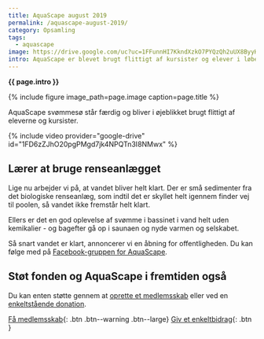```yaml
---
title: AquaScape august 2019
permalink: /aquascape-august-2019/
category: Opsamling
tags:
  - aquascape
image: https://drive.google.com/uc?uc=1FFunnHI7KkndXzkO7PYQzQh2uUX8ByyH
intro: AquaScape er blevet brugt flittigt af kursister og elever i løbet af sommeren. Vi venter stadig lidt på at kunne åbne for offentligheden.
---
```


**{{ page.intro }}**

{% include figure image_path=page.image caption=page.title %}

AquaScape svømmesø står færdig og bliver i øjeblikket brugt flittigt af eleverne og kursister.

{% include video provider="google-drive" id="1FD6zZJhO20pgPMgd7jk4NPQTn3I8NMwx" %}

## Lærer at bruge renseanlægget

Lige nu arbejder vi på, at vandet bliver helt klart. Der er små sedimenter fra det biologiske renseanlæg, som indtil det er skyllet helt igennem finder vej til poolen, så vandet ikke fremstår helt klart.

Ellers er det en god oplevelse af svømme i bassinet i vand helt uden kemikalier - og bagefter gå op i saunaen og nyde varmen og selskabet.

Så snart vandet er klart, annoncerer vi en åbning for offentligheden. Du kan følge med på [Facebook-gruppen for AquaScape](https://www.facebook.com/svommesovedvejleidraetsskoler/).

## Støt fonden og AquaScape i fremtiden også

Du kan enten støtte gennem at [oprette et medlemsskab](/medlem/) eller ved en [enkeltstående donation](/bidrag/).

[Få medlemsskab](/medlem/buy){: .btn .btn--warning .btn--large} [Giv et enkeltbidrag](/bidrag/buy){: .btn }
